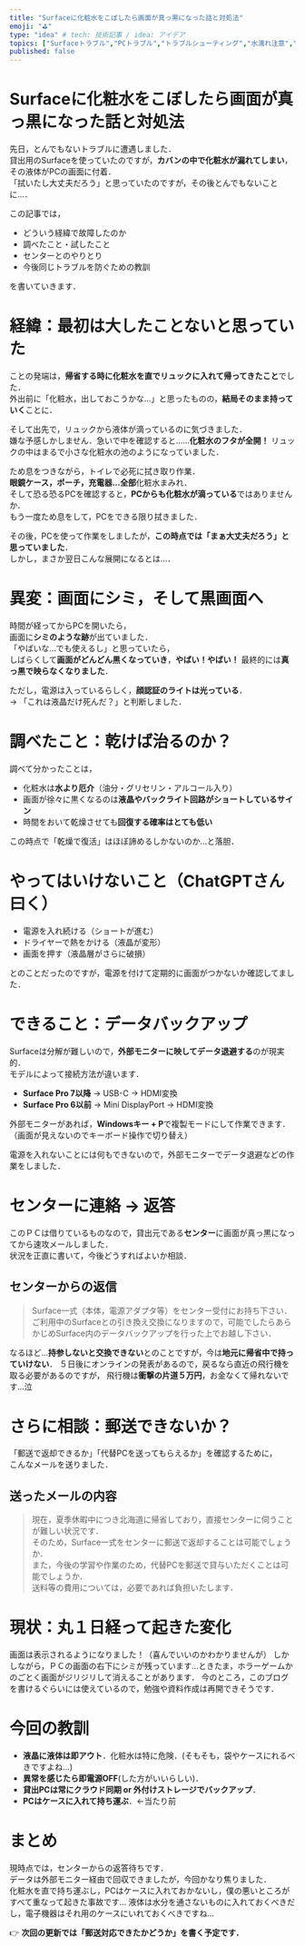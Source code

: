 ```yaml
---
title: "Surfaceに化粧水をこぼしたら画面が真っ黒になった話と対処法"
emoji: "⛳"
type: "idea" # tech: 技術記事 / idea: アイデア
topics: ["Surfaceトラブル","PCトラブル","トラブルシューティング","水濡れ注意","やらかし"]
published: false
---
```


# Surfaceに化粧水をこぼしたら画面が真っ黒になった話と対処法

先日，とんでもないトラブルに遭遇しました．  
貸出用のSurfaceを使っていたのですが，**カバンの中で化粧水が漏れてしまい**，その液体がPCの画面に付着．  
「拭いたし大丈夫だろう」と思っていたのですが，その後とんでもないことに…．

この記事では，

- どういう経緯で故障したのか
- 調べたこと・試したこと
- センターとのやりとり
- 今後同じトラブルを防ぐための教訓

を書いていきます．



# 経緯：最初は大したことないと思っていた

ことの発端は，**帰省する時に化粧水を直でリュックに入れて帰ってきたこと**でした．  
外出前に「化粧水，出しておこうかな…」と思ったものの，**結局そのまま持っていく**ことに．

そして出先で，リュックから液体が滴っているのに気づきました．  
嫌な予感しかしません．急いで中を確認すると……**化粧水のフタが全開！** 
リュックの中はまるで小さな化粧水の池のようになっていました．

ため息をつきながら，トイレで必死に拭き取り作業．  
**眼鏡ケース，ポーチ，充電器…全部**化粧水まみれ．  
そして恐る恐るPCを確認すると，**PCからも化粧水が滴っている**ではありませんか．  
もう一度ため息をして，PCをできる限り拭きました．

その後，PCを使って作業をしましたが，**この時点では「まぁ大丈夫だろう」と思っていました**．  
しかし，まさか翌日こんな展開になるとは…．
 

# 異変：画面にシミ，そして黒画面へ

時間が経ってからPCを開いたら，  
画面に**シミのような跡**が出ていました．  
「やばいな…でも使えるし」と思っていたら，  
しばらくして**画面がどんどん黒くなっていき**，**やばい！やばい！**
最終的には**真っ黒で映らなくなりました**．

ただし，電源は入っているらしく，**顔認証のライトは光っている**．  
→ 「これは液晶だけ死んだ？」と判断しました．



# 調べたこと：乾けば治るのか？

調べて分かったことは，

- 化粧水は**水より厄介**（油分・グリセリン・アルコール入り）
- 画面が徐々に黒くなるのは**液晶やバックライト回路がショートしているサイン**
- 時間をおいて乾燥させても**回復する確率はとても低い**

この時点で「乾燥で復活」はほぼ諦めるしかないのか...と落胆．



# やってはいけないこと（ChatGPTさん曰く）

- 電源を入れ続ける（ショートが進む）
- ドライヤーで熱をかける（液晶が変形）
- 画面を押す（液晶層がさらに破損）

とのことだったのですが，電源を付けて定期的に画面がつかないか確認してました．


# できること：データバックアップ

Surfaceは分解が難しいので，**外部モニターに映してデータ退避する**のが現実的．  
モデルによって接続方法が違います．

- **Surface Pro 7以降** → USB-C → HDMI変換
- **Surface Pro 6以前** → Mini DisplayPort → HDMI変換

外部モニターがあれば，**Windowsキー + P**で複製モードにして作業できます．  
（画面が見えないのでキーボード操作で切り替え）

電源を入れないことには何もできないので，外部モニターでデータ退避などの作業をしました．



# センターに連絡 → 返答

このＰＣは借りているものなので，貸出元である**センター**に画面が真っ黒になってから速攻メールしました．  
状況を正直に書いて，今後どうすればよいか相談．

## センターからの返信

> Surface一式（本体，電源アダプタ等）をセンター受付にお持ち下さい．  
> ご利用中のSurfaceとの引き換え交換になりますので，可能でしたらあらかじめSurface内のデータバックアップを行った上でお越し下さい．

なるほど…**持参しないと交換できない**とのことですが，今は**地元に帰省中で持っていけない**．
５日後にオンラインの発表があるので，戻るなら直近の飛行機を取る必要があるのですが，
飛行機は**衝撃の片道５万円**，お金なくて帰れないです...泣



# さらに相談：郵送できないか？

「郵送で返却できるか」「代替PCを送ってもらえるか」を確認するために，  
こんなメールを送りました．



## 送ったメールの内容

> 現在，夏季休暇中につき北海道に帰省しており，直接センターに伺うことが難しい状況です．  
> そのため，Surface一式をセンターに郵送で返却することは可能でしょうか．  
> また，今後の学習や作業のため，代替PCを郵送で貸与いただくことは可能でしょうか．  
> 送料等の費用については，必要であれば負担いたします．


# 現状：丸１日経って起きた変化

画面は表示されるようになりました！（喜んでいいのかわかりませんが）
しかしながら，ＰＣの画面の右下にシミが残っています...ときたま，ホラーゲームかのごとく画面がジリジリして消えることがあります．
今のところ，このブログを書けるぐらいには使えているので，勉強や資料作成は再開できそうです．



# 今回の教訓

- **液晶に液体は即アウト**．化粧水は特に危険．(そもそも，袋やケースにれるべきですよね...)
- **異常を感じたら即電源OFF**(した方がいいらしい)．
- **貸出PCは常にクラウド同期 or 外付けストレージでバックアップ**．
- **PCはケースに入れて持ち運ぶ**．←当たり前



# まとめ

現時点では，センターからの返答待ちです．  
データは外部モニター経由で回収できましたが，今回かなり焦りました．  
化粧水を直で持ち運ぶし，PCはケースに入れておかないし，僕の悪いところがすべて重なって起きた事故です...
液体は水分を通さないものに入れておくべきだし，電子機器はそれ用のケースにいれておくべきですね...



👉 **次回の更新では「郵送対応できたかどうか」を書く予定です．**
